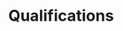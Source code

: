 ---
title: Qualifications
type : landing

sections:
  - block: accomplishments
    content:
      title: Qualifications/Certificate
      text: ''
      items:
        - title: Completed 2nd White Hat School
          certificate_url: ''
          date_start: '2024-09-26'
          date_end: '2024-09-26'
          description: 'Information security talent development program White Hat School has completed the second phase'
          icon: academic-cap
          organization: KITRI
          organization_url: 'https://whitehatschool.kr/'
          url: ''

        - title: KISA Security - Bug Hunting
          certificate_url: ''
          date_start: '2024-08-01'
          date_end: '2024-08-30'
          description: 'Beginner completion of bug hunting practice'
          icon: academic-cap
          organization: Find the Gap
          organization_url: 'https://findthegap.co.kr/'
          url: ''
        
        - title: Network Administrator Level 2
          certificate_url: ''
          date_start: '2024-07-01'
          date_end: '2024-07-01'
          description: 'Obtain second-level network administrator credentials'
          icon: academic-cap
          organization: ICQA
          organization_url: 'https://www.icqa.or.kr/cn/'
          url: ''
        
        - title: Naver Boost Course - Python for All (PY4E)
          certificate_url: ''
          date_start: '2023-08-01'
          date_end: '2023-08-30'
          description: 'Completed as Python Boost Leader for all Naver Boost Courses'
          icon: academic-cap
          organization: Naver Connect Foundation
          organization_url: 'https://apply.connect.or.kr/connect/apply'
          url: ''
        
        - title: Naver Boost Course - Let's AI 2023
          certificate_url: ''
          date_start: '2023-07-01'
          date_end: '2023-07-30'
          description: 'Naver Boost Course AI Course Completion'
          icon: academic-cap
          organization: Naver Connect Foundation
          organization_url: 'https://apply.connect.or.kr/connect/apply'
          url: ''

        - title: Linux Master Level 2
          certificate_url: ''
          date_start: '2022-12-01'
          date_end: '2022-12-01'
          description: 'Obtain Linux Master Level 2 credentials'
          icon: academic-cap
          organization: KAIT
          organization_url: 'https://www.kait.or.kr/'
          url: ''
      
    design:
      columns: '2'
---